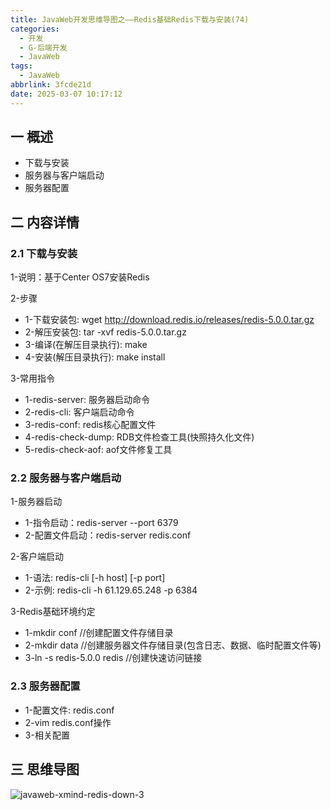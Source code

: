 ```yaml
---
title: JavaWeb开发思维导图之——Redis基础Redis下载与安装(74)
categories:
  - 开发
  - G-后端开发
  - JavaWeb
tags:
  - JavaWeb
abbrlink: 3fcde21d
date: 2025-03-07 10:17:12
---
```

## 一 概述

* 下载与安装
* 服务器与客户端启动
* 服务器配置

<!--more-->

## 二 内容详情

### 2.1 下载与安装

1-说明：基于Center OS7安装Redis

2-步骤

* 1-下载安装包: wget http://download.redis.io/releases/redis-5.0.0.tar.gz
* 2-解压安装包: tar -xvf redis-5.0.0.tar.gz
* 3-编译(在解压目录执行): make
* 4-安装(解压目录执行): make install

3-常用指令

* 1-redis-server: 服务器启动命令
* 2-redis-cli: 客户端启动命令
* 3-redis-conf: redis核心配置文件
* 4-redis-check-dump: RDB文件检查工具(快照持久化文件)
* 5-redis-check-aof: aof文件修复工具

### 2.2 服务器与客户端启动

1-服务器启动

* 1-指令启动：redis-server --port 6379
* 2-配置文件启动：redis-server redis.conf

2-客户端启动

* 1-语法: redis-cli [-h host] [-p port]
* 2-示例: redis-cli -h 61.129.65.248 -p 6384

3-Redis基础环境约定

* 1-mkdir conf //创建配置文件存储目录
* 2-mkdir data //创建服务器文件存储目录(包含日志、数据、临时配置文件等)
* 3-ln -s redis-5.0.0 redis  //创建快速访问链接

### 2.3 服务器配置

* 1-配置文件: redis.conf
* 2-vim redis.conf操作
* 3-相关配置

## 三 思维导图

![javaweb-xmind-redis-down-3][1]



[1]:https://cdn.jsdelivr.net/gh/PGzxc/CDN/blog-java/javaweb-xmind-redis-down-3.png